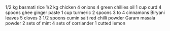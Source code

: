 1/2 kg basmati rice
1/2  kg chicken
4 onions
4 green chillies
oil
1 cup curd
4 spoons ghee
ginger paste 1 cup
turmeric 2 spoons
3 to 4 cinnamons
Biryani leaves
 5 cloves
 3 1/2 spoons cumin
 salt
 red chilli powder
 Garam masala powder
 2 sets of mint
 4 sets of corriander
 1 cutted lemon
